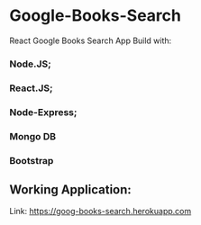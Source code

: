 # Google-Books-Search
React Google Books Search App
Build with:
### Node.JS;
### React.JS;
### Node-Express;
### Mongo DB
### Bootstrap

## Working Application:
Link: https://goog-books-search.herokuapp.com
